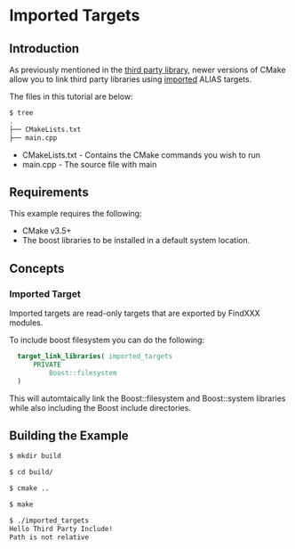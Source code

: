 # Imported Targets

## Introduction

As previously mentioned in the [third party library](https://github.com/ttroy50/cmake-examples/blob/master/01-basic/H-third-party-library), newer versions of CMake allow you to link third party libraries using [imported](https://cmake.org/cmake/help/v3.6/prop_tgt/IMPORTED.html#prop_tgt:IMPORTED) ALIAS targets.

The files in this tutorial are below:

```bash
$ tree
.
├── CMakeLists.txt
├── main.cpp
```

- CMakeLists.txt - Contains the CMake commands you wish to run
- main.cpp - The source file with main

## Requirements

This example requires the following:

- CMake v3.5+
- The boost libraries to be installed in a default system location.

## Concepts

### Imported Target

Imported targets are read-only targets that are exported by FindXXX modules.

To include boost filesystem you can do the following:

```cmake
  target_link_libraries( imported_targets
      PRIVATE
          Boost::filesystem
  )
```

This will automtaically link the Boost::filesystem and Boost::system libraries while also including the Boost include directories.

## Building the Example

```bash
$ mkdir build

$ cd build/

$ cmake ..

$ make

$ ./imported_targets
Hello Third Party Include!
Path is not relative
```